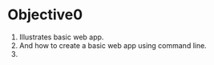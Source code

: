 
# Objective0
1. Illustrates basic web app.
2. And how to create a basic web app using command line.
3. 